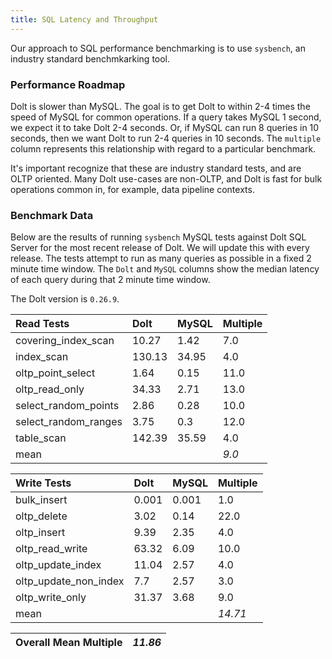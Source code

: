 ```yaml
---
title: SQL Latency and Throughput
---
```


Our approach to SQL performance benchmarking is to use `sysbench`, an
industry standard benchmkarking tool.

### Performance Roadmap

Dolt is slower than MySQL. The goal is to get Dolt to within 2-4 times
the speed of MySQL for common operations. If a query takes MySQL 1
second, we expect it to take Dolt 2-4 seconds. Or, if MySQL can run 8
queries in 10 seconds, then we want Dolt to run 2-4 queries in 10
seconds. The `multiple` column represents this relationship with
regard to a particular benchmark.

It's important recognize that these are industry standard tests, and
are OLTP oriented. Many Dolt use-cases are non-OLTP, and Dolt is fast
for bulk operations common in, for example, data pipeline contexts.

### Benchmark Data

Below are the results of running `sysbench` MySQL tests against Dolt
SQL Server for the most recent release of Dolt. We will update this
with every release. The tests attempt to run as many queries as
possible in a fixed 2 minute time window. The `Dolt` and `MySQL`
columns show the median latency of each query during that 2 minute
time window.

The Dolt version is `0.26.9`.

| Read Tests | Dolt | MySQL | Multiple |
| :--- | :--- | :--- | :--- |
| covering\_index\_scan | 10.27 | 1.42 | 7.0 |
| index\_scan | 130.13 | 34.95 | 4.0 |
| oltp\_point\_select | 1.64 | 0.15 | 11.0 |
| oltp\_read\_only | 34.33 | 2.71 | 13.0 |
| select\_random\_points | 2.86 | 0.28 | 10.0 |
| select\_random\_ranges | 3.75 | 0.3 | 12.0 |
| table\_scan | 142.39 | 35.59 | 4.0 |
| mean |  |  | _9.0_ |

| Write Tests | Dolt | MySQL | Multiple |
| :--- | :--- | :--- | :--- |
| bulk\_insert | 0.001 | 0.001 | 1.0 |
| oltp\_delete | 3.02 | 0.14 | 22.0 |
| oltp\_insert | 9.39 | 2.35 | 4.0 |
| oltp\_read\_write | 63.32 | 6.09 | 10.0 |
| oltp\_update\_index | 11.04 | 2.57 | 4.0 |
| oltp\_update\_non\_index | 7.7 | 2.57 | 3.0 |
| oltp\_write\_only | 31.37 | 3.68 | 9.0 |
| mean |  |  | _14.71_ |

| Overall Mean Multiple | _11.86_ |
| :--- | :--- |
<br/>
